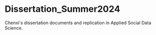 # Dissertation_Summer2024
Chenxi's dissertation documents and replication in Applied Social Data Science.
